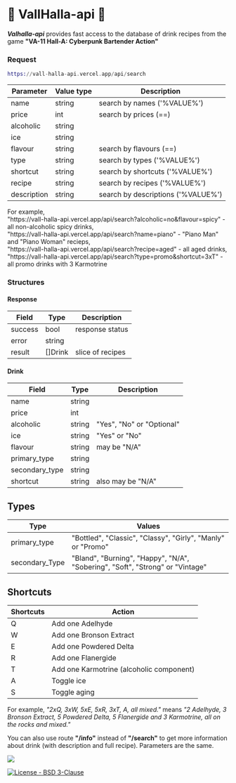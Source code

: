 # 🦾 VallHalla-api 🥃

<i><b>Valhalla-api</b></i> provides fast access to the database of drink recipes from the game <b>"VA-11 Hall-A: Cyberpunk Bartender Action"</b>

<h3>Request</h3>
  
``` Elixir
https://vall-halla-api.vercel.app/api/search
``` 

Parameter       | Value type | Description   
----------------|------------|-------------------------------------
name            |   string   | search by names ('%VALUE%')
price           |    int     | search by prices (==)
alcoholic       |   string   |
ice             |   string   |
flavour         |   string   | search by flavours (==)
type            |   string   | search by types ('%VALUE%')
shortcut        |   string   | search by shortcuts ('%VALUE%')
recipe          |   string   | search by recipes ('%VALUE%')
description     |   string   | search by descriptions ('%VALUE%')

<p>For example, </br>"https://vall-halla-api.vercel.app/api/search?alcoholic=no&flavour=spicy" - all non-alcoholic spicy drinks,</br>
"https://vall-halla-api.vercel.app/api/search?name=piano" - "Piano Man" and "Piano Woman" recieps,</br>
"https://vall-halla-api.vercel.app/api/search?recipe=aged" - all aged drinks,</br>
"https://vall-halla-api.vercel.app/api/search?type=promo&shortcut=3xT" - all promo drinks with 3 Karmotrine</p>   

<h3>Structures</h3>

<h4>Response</h4>

Field                       |       Type         | Description
----------------------------|--------------------|------------
success                     |       bool         | response status
error                       |      string        | 
result                      |     []Drink        | slice of recipes


<h4>Drink</h4>

Field                       |       Type         | Description
----------------------------|--------------------|------------
name                        |      string        |
price                       |       int          |
alcoholic                   |      string        | "Yes", "No" or "Optional"
ice                         |      string        | "Yes" or "No"
flavour                     |      string        | may be "N/A"
primary_type                |      string        |
secondary_type              |      string        |
shortcut                    |      string        | also may be "N/A"


<h2>Types</h2>

Type                     |                                    Values       
-------------------------|------------------------------------------------------------------------
primary_type             | "Bottled", "Classic", "Classy", "Girly", "Manly" or "Promo"
secondary_Type           | "Bland", "Burning", "Happy", "N/A", "Sobering", "Soft", "Strong" or "Vintage"


<h2>Shortcuts</h2>

Shortcuts   |    Action   
------------|-------------------- 
Q           | Add one Adelhyde
W           | Add one Bronson Extract
E           | Add one Powdered Delta
R           | Add one Flanergide
T           | Add one Karmotrine (alcoholic component)
A           | Toggle ice
S           | Toggle aging

<p> For example, <i>"2xQ, 3xW, 5xE, 5xR, 3xT, A, all mixed."</i> means <i>"2 Adelhyde, 3 Bronson Extract, 5 Powdered Delta, 5 Flanergide and 3 Karmotrine, all on the rocks and mixed."</i></p>

You can also use route <b>"/info"</b> instead of <b>"/search"</b> to get more information about drink (with description and full recipe). Parameters are the same.


<img src="https://wakatime.com/badge/user/ee2709af-fc5f-498b-aaa1-3ea47bf12a00/project/ca6a9f63-8582-4243-905e-900ec35cede8.svg?style=for-the-badge">

[![License - BSD 3-Clause](https://img.shields.io/static/v1?label=License&message=BSD+3-Clause&color=%239a68af&style=for-the-badge)](/LICENSE)
